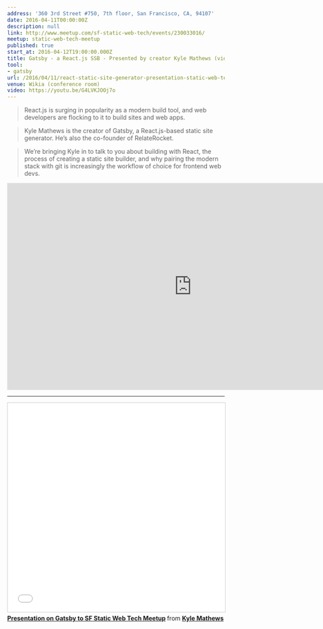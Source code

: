 ```yaml
---
address: '360 3rd Street #750, 7th floor, San Francisco, CA, 94107'
date: 2016-04-11T00:00:00Z
description: null
link: http://www.meetup.com/sf-static-web-tech/events/230033016/
meetup: static-web-tech-meetup
published: true
start_at: 2016-04-12T19:00:00.000Z
title: Gatsby - a React.js SSB - Presented by creator Kyle Mathews (video)
tool:
- gatsby
url: /2016/04/11/react-static-site-generator-presentation-static-web-tech/
venue: Wikia (conference room)
video: https://youtu.be/G4LVKJOOj7o
---
```


> React.js is surging in popularity as a modern build tool, and web developers are flocking to it to build sites and web apps.

> Kyle Mathews is the creator of Gatsby, a React.js-based static site generator. He’s also the co-founder of RelateRocket.

> We’re bringing Kyle in to talk to you about building with React, the process of creating a static site builder, and why pairing the modern stack with git is increasingly the workflow of choice for frontend web devs.


<div class="embed-container">
<iframe width="853" height="480" src="https://www.youtube-nocookie.com/embed/G4LVKJOOj7o?rel=0&amp;showinfo=0" frameborder="0" allowfullscreen></iframe>
</div>


---


<div class="embed-container">
<iframe src="//www.slideshare.net/slideshow/embed_code/key/w3coSQdu31AyVS" width="595" height="485" frameborder="0" marginwidth="0" marginheight="0" scrolling="no" style="border:1px solid #CCC; border-width:1px; margin-bottom:5px; max-width: 100%;" allowfullscreen> </iframe> <div style="margin-bottom:5px"> <strong> <a href="//www.slideshare.net/kylemathews/presentation-on-gatsby-to-sf-static-web-tech-meetup" title="Presentation on Gatsby to SF Static Web Tech Meetup" target="_blank">Presentation on Gatsby to SF Static Web Tech Meetup</a> </strong> from <strong><a href="//www.slideshare.net/kylemathews" target="_blank">Kyle Mathews</a></strong> </div>
</div>
